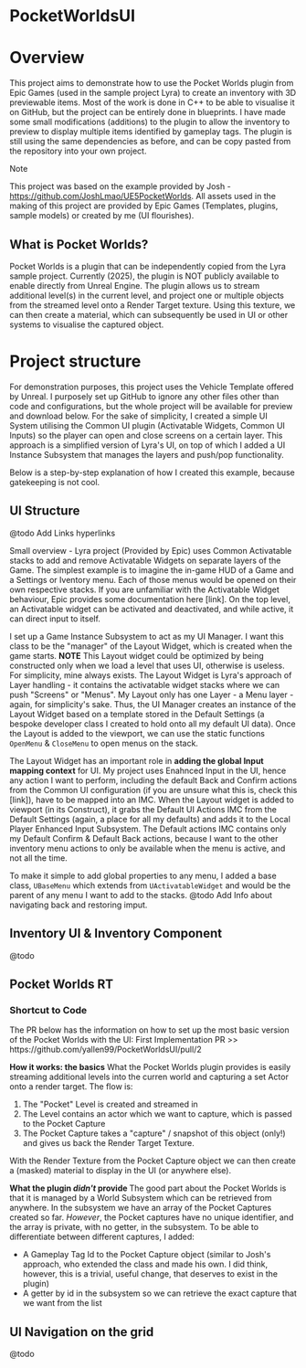 # PocketWorldsUI
<h1> Overview </h1>
This project aims to demonstrate how to use the Pocket Worlds plugin from Epic Games (used in the sample project Lyra) to create an inventory with 3D previewable items. Most of the work is done in C++ to be able to visualise it on GitHub, but the project can be entirely done in blueprints.
I have made some small modifications (additions) to the plugin to allow the inventory to preview to display multiple items identified by gameplay tags. The plugin is still using the same dependencies as before, and can be copy pasted from the repository into your own project.

> [!NOTE]
> This project was based on the example provided by Josh - https://github.com/JoshLmao/UE5PocketWorlds.
> All assets used in the making of this project are provided by Epic Games (Templates, plugins, sample models) or created by me (UI flourishes).

<h2> What is Pocket Worlds? </h2>
Pocket Worlds is a plugin that can be independently copied from the Lyra sample project. Currently (2025), the plugin is NOT publicly available to enable directly from Unreal Engine. 
The plugin allows us to stream additional level(s) in the current level, and project one or multiple objects from the streamed level onto a Render Target texture. Using this texture, we can then create a material, which can subsequently be used in UI or other systems to visualise the captured object.

<h1> Project structure </h1>
For demonstration purposes, this project uses the Vehicle Template offered by Unreal. I purposely set up GitHub to ignore any other files other than code and configurations, but the whole project will be available for preview and download below. 
For the sake of simplicity, I created a simple UI System utilising the Common UI plugin (Activatable Widgets, Common UI Inputs) so the player can open and close screens on a certain layer. This approach is a simplified version of Lyra's UI, on top of which I added a UI Instance Subsystem that manages the layers and push/pop functionality. 

Below is a step-by-step explanation of how I created this example, because gatekeeping is not cool.
<h2>UI Structure</h2>

@todo Add Links hyperlinks

Small overview - Lyra project (Provided by Epic) uses Common Activatable stacks to add and remove Activatable Widgets on separate layers of the Game. The simplest example is to imagine the in-game HUD of a Game and a Settings or Iventory menu. Each of those menus would be opened on their own respective stacks.
If you are unfamiliar with the Activatable Widget behaviour, Epic provides some documentation here [link]. On the top level, an Activatable widget can be activated and deactivated, and while active, it can direct input to itself.

I set up a Game Instance Subsystem to act as my UI Manager. I want this class to be the "manager" of the Layout Widget, which is created when the game starts. 
<b>NOTE</b> This Layout widget could be optimized by being constructed only when we load a level that uses UI, otherwise is useless. For simplicity, mine always exists.
The Layout Widget is Lyra's approach of Layer handling - it contains the activatable widget stacks where we can push "Screens" or "Menus". My Layout only has one Layer - a Menu layer - again, for simplicity's sake.
Thus, the UI Manager creates an instance of the Layout Widget based on a template stored in the Default Settings (a bespoke developer class I created to hold onto all my default UI data). Once the Layout is added to the viewport, we can use the static functions `OpenMenu` & `CloseMenu` to open menus on the stack.

The Layout Widget has an important role in <b>adding the global Input mapping context</b> for UI. My project uses Enahnced Input in the UI, hence any action I want to perform, including the default Back and Confirm actions from the Common UI configuration (if you are unsure what this is, check this [link]), have to be mapped into an IMC. 
When the Layout widget is added to viewport (in its Construct), it grabs the Default UI Actions IMC from the Default Settings (again, a place for all my defaults) and adds it to the Local Player Enhanced Input Subsystem.
The Default actions IMC contains only my Default Confirm & Default Back actions, because I want to the other inventory menu actions to only be available when the menu is active, and not all the time.

To make it simple to add global properties to any menu, I added a base class, `UBaseMenu` which extends from `UActivatableWidget` and would be the parent of any menu I want to add to the stacks.
@todo Add Info about navigating back and restoring imput.

<h2>Inventory UI & Inventory Component</h2>
@todo
<h2>Pocket Worlds RT</h2>
<h3> Shortcut to Code </h3>
The PR below has the information on how to set up the most basic version of the Pocket Worlds with the UI:
First Implementation PR >> https://github.com/yallen99/PocketWorldsUI/pull/2

<b>How it works: the basics</b>
What the Pocket Worlds plugin provides is easily streaming additional levels into the curren world and capturing a set Actor onto a render target. 
The flow is:
1. The "Pocket" Level is created and streamed in
2. The Level contains an actor which we want to capture, which is passed to the Pocket Capture
3. The Pocket Capture takes a "capture" / snapshot of this object (only!) and gives us back the Render Target Texture.

With the Render Texture from the Pocket Capture object we can then create a (masked) material to display in the UI (or anywhere else).

<b>What the plugin <i>didn't</i> provide </b>
The good part about the Pocket Worlds is that it is managed by a World Subsystem which can be retrieved from anywhere. In the subsystem we have an array of the Pocket Captures created so far.
<i>However</i>, the Pocket captures have no unique identifier, and the array is private, with no getter, in the subsystem.
To be able to differentiate between different captures, I added:
* A Gameplay Tag Id to the Pocket Capture object (similar to Josh's approach, who extended the class and made his own. I did think, however, this is a trivial, useful change, that deserves to exist in the plugin)
* A getter by id in the subsystem so we can retrieve the exact capture that we want from the list

<h2>UI Navigation on the grid</h2>
@todo
